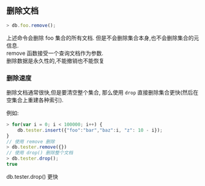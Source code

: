## 删除文档

```js
> db.foo.remove();
```

上述命令会删除 foo 集合的所有文档. 但是不会删除集合本身,也不会删除集合的元信息.  
remove 函数接受一个查询文档作为参数.  
删除数据是永久性的,不能撤销也不能恢复  

### 删除速度

删除文档通常很快,但是要清空整个集合, 那么使用 `drop` 直接删除集合更快(然后在空集合上重建各种索引).  

例如:  
```js
> for(var i = 0; i < 100000; i++) {
    db.tester.insert({"foo":"bar","baz":i, "z": 10 - i});
}
// 使用 remove 删除
> db.tester.remove({})
// 使用 drop() 删除整个文档
> db.tester.drop();
true
```

db.tester.drop() 更快  
